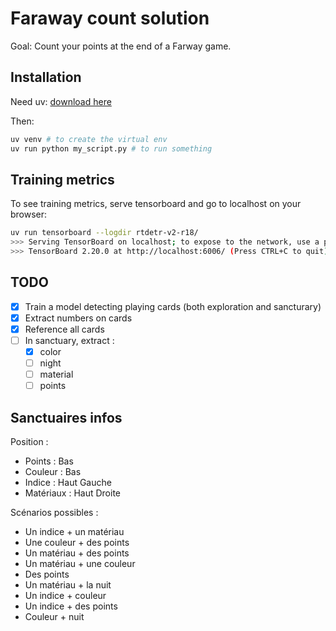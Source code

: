 # Faraway count solution

Goal: Count your points at the end of a Farway game.

## Installation

Need uv: [download here](https://docs.astral.sh/uv/getting-started/installation/#installation-methods)

Then:

```sh
uv venv # to create the virtual env
uv run python my_script.py # to run something
```

## Training metrics

To see training metrics, serve tensorboard and go to localhost on your browser:

```sh
uv run tensorboard --logdir rtdetr-v2-r18/
>>> Serving TensorBoard on localhost; to expose to the network, use a proxy or pass --bind_all
>>> TensorBoard 2.20.0 at http://localhost:6006/ (Press CTRL+C to quit)
```

## TODO

- [X] Train a model detecting playing cards (both exploration and sancturary)
- [X] Extract numbers on cards
- [X] Reference all cards
- [ ] In sanctuary, extract :
  - [X] color
  - [ ] night
  - [ ] material
  - [ ] points

## Sanctuaires infos

Position :

- Points : Bas
- Couleur : Bas
- Indice : Haut Gauche
- Matériaux : Haut Droite

Scénarios possibles :

- Un indice + un matériau
- Une couleur + des points
- Un matériau + des points
- Un matériau + une couleur
- Des points
- Un matériau + la nuit
- Un indice + couleur
- Un indice + des points
- Couleur + nuit
